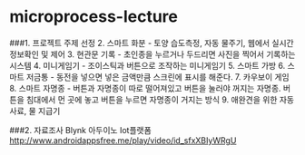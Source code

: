 # microprocess-lecture

###1. 프로젝트 주제 선정
  2. 스마트 화분 - 토양 습도측정, 자동 물주기, 웹에서 실시간 정보확인 및 제어
  3. 현관문 기록 - 초인종을 누르거나 두드리면 사진을 찍어서 기록하는 시스템
  4. 미니게임기 - 조이스틱과 버튼으로 조작하는 미니게임기
  5. 스마트 가방
  6. 스마트 저금통 - 동전을 넣으면 넣은 금액만큼 스크린에 표시를 해준다.
  7. 카우보이 게임
  8. 스마트 자명종 - 버튼과 자명종이 따로 떨어져있고 버튼을 눌러야 꺼지는 자명종. 버튼을 침대에서 먼 곳에 놓고 버튼을 누르면 자명종이 거지는 방식
  9. 애완견을 위한 자동 사료, 물 지급기

###2. 자료조사
Blynk 아두이노 Iot플랫폼 http://www.androidappsfree.me/play/video/id_sfxXBIyWRgU
